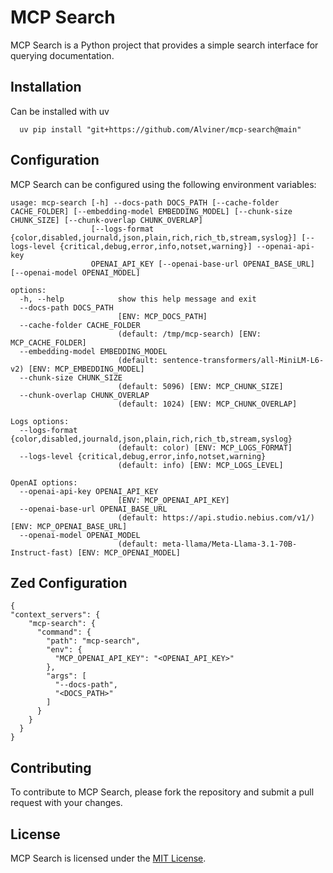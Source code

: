 # MCP Search

MCP Search is a Python project that provides a simple search interface for querying documentation.

## Installation

Can be installed with uv
```(bash)
  uv pip install "git+https://github.com/Alviner/mcp-search@main"
```


## Configuration

MCP Search can be configured using the following environment variables:
```(bash)
usage: mcp-search [-h] --docs-path DOCS_PATH [--cache-folder CACHE_FOLDER] [--embedding-model EMBEDDING_MODEL] [--chunk-size CHUNK_SIZE] [--chunk-overlap CHUNK_OVERLAP]
                  [--logs-format {color,disabled,journald,json,plain,rich,rich_tb,stream,syslog}] [--logs-level {critical,debug,error,info,notset,warning}] --openai-api-key
                  OPENAI_API_KEY [--openai-base-url OPENAI_BASE_URL] [--openai-model OPENAI_MODEL]

options:
  -h, --help            show this help message and exit
  --docs-path DOCS_PATH
                        [ENV: MCP_DOCS_PATH]
  --cache-folder CACHE_FOLDER
                        (default: /tmp/mcp-search) [ENV: MCP_CACHE_FOLDER]
  --embedding-model EMBEDDING_MODEL
                        (default: sentence-transformers/all-MiniLM-L6-v2) [ENV: MCP_EMBEDDING_MODEL]
  --chunk-size CHUNK_SIZE
                        (default: 5096) [ENV: MCP_CHUNK_SIZE]
  --chunk-overlap CHUNK_OVERLAP
                        (default: 1024) [ENV: MCP_CHUNK_OVERLAP]

Logs options:
  --logs-format {color,disabled,journald,json,plain,rich,rich_tb,stream,syslog}
                        (default: color) [ENV: MCP_LOGS_FORMAT]
  --logs-level {critical,debug,error,info,notset,warning}
                        (default: info) [ENV: MCP_LOGS_LEVEL]

OpenAI options:
  --openai-api-key OPENAI_API_KEY
                        [ENV: MCP_OPENAI_API_KEY]
  --openai-base-url OPENAI_BASE_URL
                        (default: https://api.studio.nebius.com/v1/) [ENV: MCP_OPENAI_BASE_URL]
  --openai-model OPENAI_MODEL
                        (default: meta-llama/Meta-Llama-3.1-70B-Instruct-fast) [ENV: MCP_OPENAI_MODEL]
```
## Zed Configuration

```(json)
{
"context_servers": {
    "mcp-search": {
      "command": {
        "path": "mcp-search",
        "env": {
          "MCP_OPENAI_API_KEY": "<OPENAI_API_KEY>"
        },
        "args": [
          "--docs-path",
          "<DOCS_PATH>"
        ]
      }
    }
  }
}
```

## Contributing

To contribute to MCP Search, please fork the repository and submit a pull request with your changes.

## License

MCP Search is licensed under the [MIT License](https://choosealicense.com/licenses/mit/).
